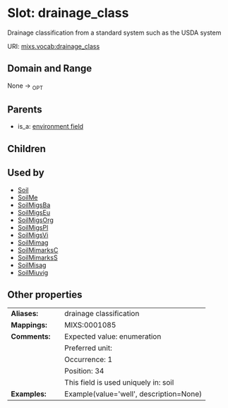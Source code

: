 
# Slot: drainage_class


Drainage classification from a standard system such as the USDA system

URI: [mixs.vocab:drainage_class](https://w3id.org/mixs/vocab/drainage_class)


## Domain and Range

None ->  <sub>OPT</sub> 

## Parents

 *  is_a: [environment field](environment_field.md)

## Children


## Used by

 * [Soil](Soil.md)
 * [SoilMe](SoilMe.md)
 * [SoilMigsBa](SoilMigsBa.md)
 * [SoilMigsEu](SoilMigsEu.md)
 * [SoilMigsOrg](SoilMigsOrg.md)
 * [SoilMigsPl](SoilMigsPl.md)
 * [SoilMigsVi](SoilMigsVi.md)
 * [SoilMimag](SoilMimag.md)
 * [SoilMimarksC](SoilMimarksC.md)
 * [SoilMimarksS](SoilMimarksS.md)
 * [SoilMisag](SoilMisag.md)
 * [SoilMiuvig](SoilMiuvig.md)

## Other properties

|  |  |  |
| --- | --- | --- |
| **Aliases:** | | drainage classification |
| **Mappings:** | | MIXS:0001085 |
| **Comments:** | | Expected value: enumeration |
|  | | Preferred unit:  |
|  | | Occurrence: 1 |
|  | | Position: 34 |
|  | | This field is used uniquely in: soil |
| **Examples:** | | Example(value='well', description=None) |

